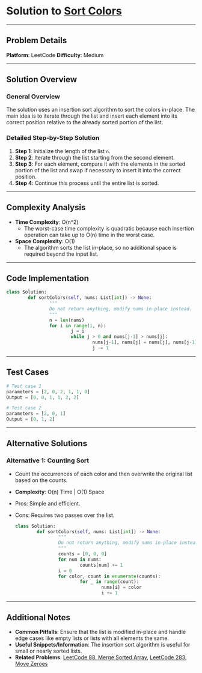 # Solution to [Sort Colors](https://leetcode.com/problems/sort-colors/)

---

## Problem Details

**Platform**: LeetCode
**Difficulty**: Medium

---

## Solution Overview

### General Overview

The solution uses an insertion sort algorithm to sort the colors in-place. The main idea is to iterate through the list and insert each element into its correct position relative to the already sorted portion of the list.

### Detailed Step-by-Step Solution

1. **Step 1**: Initialize the length of the list `n`.
2. **Step 2**: Iterate through the list starting from the second element.
3. **Step 3**: For each element, compare it with the elements in the sorted portion of the list and swap if necessary to insert it into the correct position.
4. **Step 4**: Continue this process until the entire list is sorted.

---

## Complexity Analysis

- **Time Complexity**: O(n^2)
  - The worst-case time complexity is quadratic because each insertion operation can take up to O(n) time in the worst case.
- **Space Complexity**: O(1)
  - The algorithm sorts the list in-place, so no additional space is required beyond the input list.

---

## Code Implementation

```python
class Solution:
        def sortColors(self, nums: List[int]) -> None:
                """
                Do not return anything, modify nums in-place instead.
                """
                n = len(nums)
                for i in range(1, n):
                        j = i
                        while j > 0 and nums[j-1] > nums[j]:
                                nums[j-1], nums[j] = nums[j], nums[j-1]
                                j -= 1
```

---

## Test Cases

```python
# Test case 1
parameters = [2, 0, 2, 1, 1, 0]
Output = [0, 0, 1, 1, 2, 2]

# Test case 2
parameters = [2, 0, 1]
Output = [0, 1, 2]
```

---

## Alternative Solutions

### Alternative 1: Counting Sort

- Count the occurrences of each color and then overwrite the original list based on the counts.
- **Complexity**: O(n) Time | O(1) Space
- Pros: Simple and efficient.
- Cons: Requires two passes over the list.

  ```python
  class Solution:
          def sortColors(self, nums: List[int]) -> None:
                  """
                  Do not return anything, modify nums in-place instead.
                  """
                  counts = [0, 0, 0]
                  for num in nums:
                          counts[num] += 1
                  i = 0
                  for color, count in enumerate(counts):
                          for _ in range(count):
                                  nums[i] = color
                                  i += 1
  ```

---

## Additional Notes

- **Common Pitfalls**: Ensure that the list is modified in-place and handle edge cases like empty lists or lists with all elements the same.
- **Useful Snippets/Information**: The insertion sort algorithm is useful for small or nearly sorted lists.
- **Related Problems**: [LeetCode 88. Merge Sorted Array](https://leetcode.com/problems/merge-sorted-array/), [LeetCode 283. Move Zeroes](https://leetcode.com/problems/move-zeroes/)
